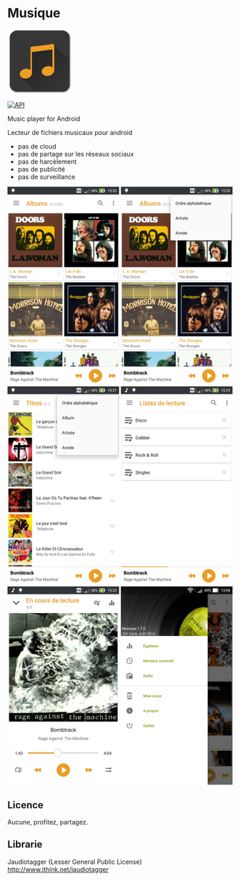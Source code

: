 # Musique
 ![Icône](/app/src/main/res/mipmap-xxhdpi/ic_launcher.png) 
 
[![API](https://img.shields.io/badge/API-21%2B-brightgreen.svg?style=flat)](https://android-arsenal.com/api?level=21)

  Music player for Android

Lecteur de fichiers musicaux pour android

- pas de cloud
- pas de partage sur les réseaux sociaux
- pas de harcèlement
- pas de publicité
- pas de surveillance


 <img alt="screenshot" src="/screenshots/1.jpg?raw=true" width="250px" />
 <img alt="screenshot" src="/screenshots/2.jpg?raw=true" width="250px" />
 <img alt="screenshot" src="/screenshots/3.jpg?raw=true" width="250px" />
 <img alt="screenshot" src="/screenshots/4.jpg?raw=true" width="250px" />
 <img alt="screenshot" src="/screenshots/5.jpg?raw=true" width="250px" />
 <img alt="screenshot" src="/screenshots/6.jpg?raw=true" width="250px" />


Licence
-------

Aucune, profitez, partagez.


## Librarie

Jaudiotagger
(Lesser General Public License)
http://www.jthink.net/jaudiotagger
